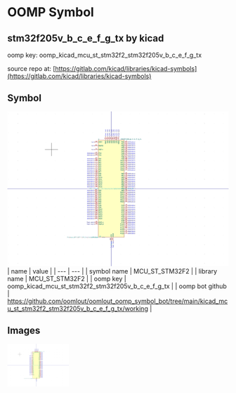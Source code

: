 # OOMP Symbol  
## stm32f205v_b_c_e_f_g_tx  by kicad  
  
oomp key: oomp_kicad_mcu_st_stm32f2_stm32f205v_b_c_e_f_g_tx  
  
source repo at: [https://gitlab.com/kicad/libraries/kicad-symbols](https://gitlab.com/kicad/libraries/kicad-symbols)  
## Symbol  
  
[![working.png](working_600.png)](working.png)  
| name | value | 
| --- | --- | 
| symbol name | MCU_ST_STM32F2 | 
| library name | MCU_ST_STM32F2 | 
| oomp key | oomp_kicad_mcu_st_stm32f2_stm32f205v_b_c_e_f_g_tx | 
| oomp bot github | https://github.com/oomlout/oomlout_oomp_symbol_bot/tree/main/kicad_mcu_st_stm32f2_stm32f205v_b_c_e_f_g_tx/working | 
## Images  
  
[![working.png](working_140.png)](working.png)  
